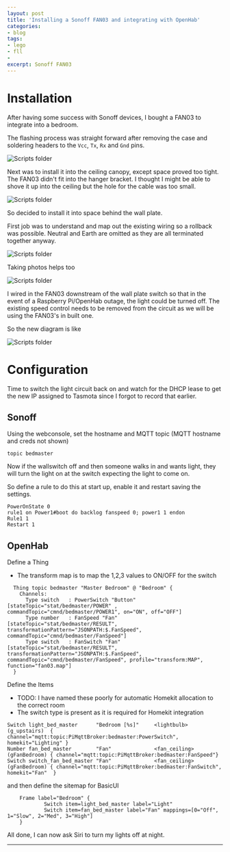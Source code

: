 ```yaml
---
layout: post
title: 'Installing a Sonoff FAN03 and integrating with OpenHab'
categories:
- blog
tags: 
- lego
- fll
- 
excerpt: Sonoff FAN03
---
```


# Installation

After having some success with Sonoff devices, I bought a FAN03 to integrate into a bedroom.

The flashing process was straight forward after removing the case and soldering headers to the `Vcc`, `Tx`, `Rx` and `Gnd` pins.

![Scripts folder](/blog/20210815-fan03/tasmota.jpg)

Next was to install it into the ceiling canopy, except space proved too tight. The FAN03 didn't fit into the hanger bracket. I thought I might be able to shove it up into the ceiling but the hole for the cable was too small.

![Scripts folder](/blog/20210815-fan03/ceiling.jpg)

So decided to install it into space behind the wall plate.

First job was to understand and map out the existing wiring so a rollback was possible. Neutral and Earth are omitted as they are all terminated together anyway.

![Scripts folder](/blog/20210815-fan03/old-wiring.png)

Taking photos helps too

![Scripts folder](/blog/20210815-fan03/before-wallplate.jpg)

I wired in the FAN03 downstream of the wall plate switch so that in the event of a Raspberry Pi/OpenHab outage, the light could be turned off.
The existing speed control needs to be removed from the circuit as we will be using the FAN03's in built one.

So the new diagram is like

![Scripts folder](/blog/20210815-fan03/new-wiring.png)

# Configuration

Time to switch the light circuit back on and watch for the DHCP lease to get the new IP assigned to Tasmota since I forgot to record that earlier.

## Sonoff

Using the webconsole, set the hostname and MQTT topic (MQTT hostname and creds not shown)

```hostname sonoff_masterbed
topic bedmaster
```

Now if the wallswitch off and then someone walks in and wants light, they will turn the light on at the switch expecting the light to come on.

So define a rule to do this at start up, enable it and restart saving the settings.

```
PowerOnState 0
rule1 on Power1#boot do backlog fanspeed 0; power1 1 endon
Rule1 1
Restart 1
``` 

## OpenHab

Define a Thing

* The transform map is to map the 1,2,3 values to ON/OFF for the switch

```
  Thing topic bedmaster "Master Bedroom" @ "Bedroom" { 
    Channels:
      Type switch   : PowerSwitch "Button"  [stateTopic="stat/bedmaster/POWER" , commandTopic="cmnd/bedmaster/POWER1", on="ON", off="OFF"]
      Type number   : FanSpeed "Fan"        [stateTopic="stat/bedmaster/RESULT", transformationPattern="JSONPATH:$.FanSpeed", commandTopic="cmnd/bedmaster/FanSpeed"]
      Type switch   : FanSwitch "Fan"       [stateTopic="stat/bedmaster/RESULT", transformationPattern="JSONPATH:$.FanSpeed", commandTopic="cmnd/bedmaster/FanSpeed", profile="transform:MAP", function="fan03.map"]
  }
```

Define the Items

* TODO: I have named these poorly for automatic Homekit allocation to the correct room
* The switch type is present as it is required for Homekit integration


```
Switch light_bed_master      "Bedroom [%s]"     <lightbulb>   (g_upstairs)  { channel="mqtt:topic:PiMqttBroker:bedmaster:PowerSwitch", homekit="Lighting" }
Number fan_bed_master        "Fan"              <fan_ceiling> (gFanBedroom) { channel="mqtt:topic:PiMqttBroker:bedmaster:FanSpeed"}
Switch switch_fan_bed_master "Fan"              <fan_ceiling> (gFanBedroom) { channel="mqtt:topic:PiMqttBroker:bedmaster:FanSwitch", homekit="Fan"  }
```

and then define the sitemap for BasicUI

```
    Frame label="Bedroom" {   
            Switch item=light_bed_master label="Light"
            Switch item=fan_bed_master label="Fan" mappings=[0="Off", 1="Slow", 2="Med", 3="High"]
    }
```

All done, I can now ask Siri to turn my lights off at night.

---